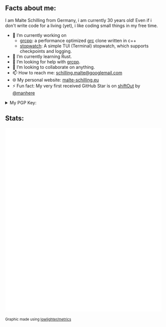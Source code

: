 <!--
**RENoMafex/RENoMafex** is a ✨ _special_ ✨ repository because its `README.md` (this file) appears on your GitHub profile.

Here are some ideas to get you started:

- 🔭 I’m currently working on ...
- 🌱 I’m currently learning ...
- 👯 I’m looking to collaborate on ...
- 🤔 I’m looking for help with ...
- 💬 Ask me about ...
- 📫 How to reach me: ...
- 😄 Pronouns: ...
- ⚡ Fun fact: ...
-->
## Facts about me:
I am Malte Schilling from Germany, i am currently 30 years old! Even if i don't write code for a living (yet), i like coding small things in my free time.

- 🔭 I’m currently working on 
  - [grcpp](https://github.com/RENoMafex/grcpp): a performance optimized [grc](https://github.com/garabik/grc) clone written in c++
  <!-- - [AlexaTimer](https://malte-schilling.eu/arduino_alexa_timer): a clock and timer display for amazons alexas using an Arduino Uno R4 WiFi -->
  - [stopwatch](https://github.com/RENoMafex/stopwatch): A simple TUI (Terminal) stopwatch, which supports checkpoints and logging.
- 🌱 I’m currently learning Rust.
- 🤔 I’m looking for help with [grcpp](https://github.com/RENoMafex/grcpp).
- 👯 I’m looking to collaborate on anything.
- 📫 How to reach me: [schilling.malte@googlemail.com](mailto:schilling.malte@googlemail.com)
- 🌐 My personal website: [malte-schilling.eu](https://malte-schilling.eu)
- ⚡ Fun fact: My very first received GitHub Star is on [shiftOut](https://github.com/RENoMafex/shiftOut) by [@manhere](https://github.com/manhere)

<details>
<summary>My PGP Key:</summary>
-----BEGIN PGP PUBLIC KEY BLOCK-----<br>
mDMEaCJQFxYJKwYBBAHaRw8BAQdA34DM3SnGLFndXEDWP891UhiQrvoiLJ6+3aVj
gZuVt+60ME1hbHRlIFNjaGlsbGluZyA8c2NoaWxsaW5nLm1hbHRlQGdvb2dsZW1h
aWwuY29tPoiTBBMWCgA7FiEEaJ9rKQ4y5W5rHIlLhYQc3F5It8AFAmgiUBcCGwMF
CwkIBwICIgIGFQoJCAsCBBYCAwECHgcCF4AACgkQhYQc3F5It8BGnAEAzD9/sMdP
SlVywEfMaizNf61DlU1zkB8M0Rxhxb3IjscBAJFVMOhKhPH1tc0hn5MMUNCANVXV
YUij/HtL9OgUZF0HuDgEaCJQFxIKKwYBBAGXVQEFAQEHQEjyRB6O98dtSlj7b3IK
4+icC6YsMVhvU0IWj7fgHL41AwEIB4h4BBgWCgAgFiEEaJ9rKQ4y5W5rHIlLhYQc
3F5It8AFAmgiUBcCGwwACgkQhYQc3F5It8COAQD+JXoBKdrf46Fyd7l2fKS7MQZT
zqttc9f3mn3yCEc1OLEBAJfChXazTw4SjKUcx0TD0aWxEO0h8H2p5F2LTKHNT0sM
=c8Ic<br>
-----END PGP PUBLIC KEY BLOCK-----
<br><br>
The Key is also published on [openpgp](https://keys.openpgp.org/search?q=689F6B290E32E56E6B1C894B85841CDC5E48B7C0)!
</details>

## Stats:
![Metrics](/github-metrics.svg)

<sup>Graphic made using [lowlighter/metrics](https://github.com/lowlighter/metrics)</sup>

